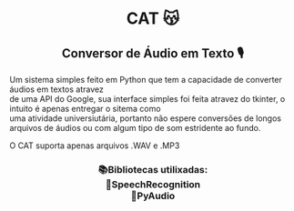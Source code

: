 <h1 align="center"> CAT 😽</h1>

<h2 align="center"> Conversor de Áudio em Texto 🎙️</h2>

<p>
    Um sistema simples feito em Python que tem a capacidade de converter áudios em textos atravez <br> de uma API do Google, 
  sua interface simples foi feita atravez do tkinter, o intuito é apenas entregar o sitema como <br> uma atividade universiutária, 
  portanto não espere conversões de longos arquivos de áudios ou com algum tipo de som estridente ao fundo. 
</p>
  
<p> O CAT suporta apenas arquivos .WAV e .MP3 </p>

<h3 align="center" > 📚Bibliotecas utilixadas: <br>
📕SpeechRecognition <br>
📘PyAudio <br>
</h3>
